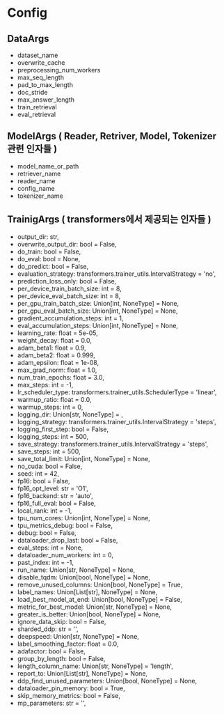 # Config

## DataArgs

- dataset_name
- overwrite_cache
- preprocessing_num_workers
- max_seq_length
- pad_to_max_length
- doc_stride
- max_answer_length
- train_retrieval
- eval_retrieval

## ModelArgs ( Reader, Retriver, Model, Tokenizer 관련 인자들 )

- model_name_or_path
- retriever_name
- reader_name
- config_name
- tokenizer_name

## TrainigArgs ( transformers에서 제공되는 인자들 )

- output_dir: str,
- overwrite_output_dir: bool = False,
- do_train: bool = False,
- do_eval: bool = None,
- do_predict: bool = False,
- evaluation_strategy: transformers.trainer_utils.IntervalStrategy = 'no',
- prediction_loss_only: bool = False,
- per_device_train_batch_size: int = 8,
- per_device_eval_batch_size: int = 8,
- per_gpu_train_batch_size: Union[int, NoneType] = None,
- per_gpu_eval_batch_size: Union[int, NoneType] = None,
- gradient_accumulation_steps: int = 1,
- eval_accumulation_steps: Union[int, NoneType] = None,
- learning_rate: float = 5e-05,
- weight_decay: float = 0.0,
- adam_beta1: float = 0.9,
- adam_beta2: float = 0.999,
- adam_epsilon: float = 1e-08,
- max_grad_norm: float = 1.0,
- num_train_epochs: float = 3.0,
- max_steps: int = -1,
- lr_scheduler_type: transformers.trainer_utils.SchedulerType = 'linear',
- warmup_ratio: float = 0.0,
- warmup_steps: int = 0,
- logging_dir: Union[str, NoneType] = <factory>,
- logging_strategy: transformers.trainer_utils.IntervalStrategy = 'steps',
- logging_first_step: bool = False,
- logging_steps: int = 500,
- save_strategy: transformers.trainer_utils.IntervalStrategy = 'steps',
- save_steps: int = 500,
- save_total_limit: Union[int, NoneType] = None,
- no_cuda: bool = False,
- seed: int = 42,
- fp16: bool = False,
- fp16_opt_level: str = 'O1',
- fp16_backend: str = 'auto',
- fp16_full_eval: bool = False,
- local_rank: int = -1,
- tpu_num_cores: Union[int, NoneType] = None,
- tpu_metrics_debug: bool = False,
- debug: bool = False,
- dataloader_drop_last: bool = False,
- eval_steps: int = None,
- dataloader_num_workers: int = 0,
- past_index: int = -1,
- run_name: Union[str, NoneType] = None,
- disable_tqdm: Union[bool, NoneType] = None,
- remove_unused_columns: Union[bool, NoneType] = True,
- label_names: Union[List[str], NoneType] = None,
- load_best_model_at_end: Union[bool, NoneType] = False,
- metric_for_best_model: Union[str, NoneType] = None,
- greater_is_better: Union[bool, NoneType] = None,
- ignore_data_skip: bool = False,
- sharded_ddp: str = '',
- deepspeed: Union[str, NoneType] = None,
- label_smoothing_factor: float = 0.0,
- adafactor: bool = False,
- group_by_length: bool = False,
- length_column_name: Union[str, NoneType] = 'length',
- report_to: Union[List[str], NoneType] = None,
- ddp_find_unused_parameters: Union[bool, NoneType] = None,
- dataloader_pin_memory: bool = True,
- skip_memory_metrics: bool = False,
- mp_parameters: str = '',
